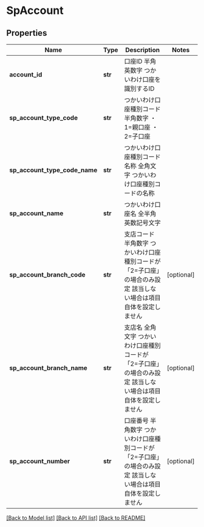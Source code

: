 # SpAccount

## Properties
Name | Type | Description | Notes
------------ | ------------- | ------------- | -------------
**account_id** | **str** | 口座ID 半角英数字 つかいわけ口座を識別するID  | 
**sp_account_type_code** | **str** | つかいわけ口座種別コード 半角数字 ・1&#x3D;親口座 ・2&#x3D;子口座  | 
**sp_account_type_code_name** | **str** | つかいわけ口座種別コード名称 全角文字 つかいわけ口座種別コードの名称  | 
**sp_account_name** | **str** | つかいわけ口座名 全半角英数記号文字  | 
**sp_account_branch_code** | **str** | 支店コード 半角数字 つかいわけ口座種別コードが「2&#x3D;子口座」の場合のみ設定 該当しない場合は項目自体を設定しません  | [optional] 
**sp_account_branch_name** | **str** | 支店名 全角文字 つかいわけ口座種別コードが「2&#x3D;子口座」の場合のみ設定 該当しない場合は項目自体を設定しません  | [optional] 
**sp_account_number** | **str** | 口座番号 半角数字 つかいわけ口座種別コードが「2&#x3D;子口座」の場合のみ設定 該当しない場合は項目自体を設定しません  | [optional] 

[[Back to Model list]](../README.md#documentation-for-models) [[Back to API list]](../README.md#documentation-for-api-endpoints) [[Back to README]](../README.md)


